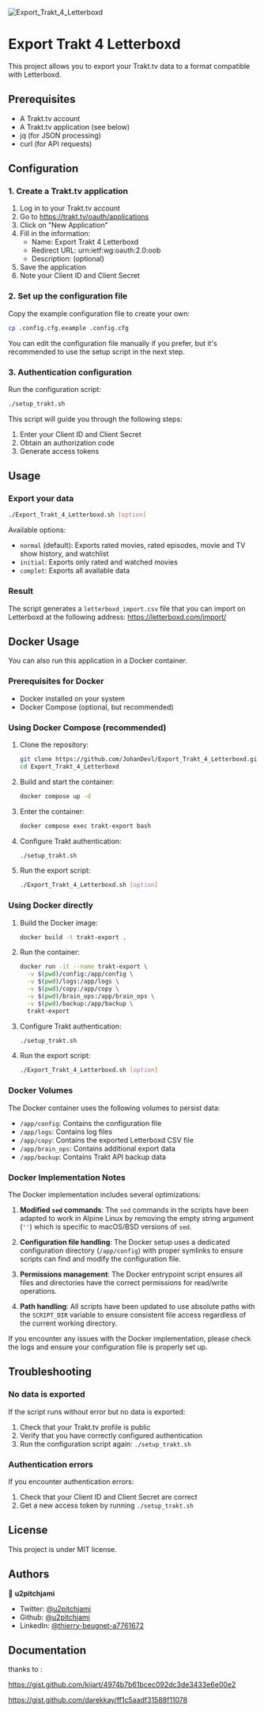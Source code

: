 ![Export_Trakt_4_Letterboxd](https://socialify.git.ci/u2pitchjami/Export_Trakt_4_Letterboxd/image?description=1&descriptionEditable=The%20purpose%20of%20this%20script%20is%20to%20export%20Trakt%20movies%20watchlist%20to%20csv%20file%20for%20manual%20Letterboxd%20import&font=Jost&language=1&logo=https%3A%2F%2Fgreen-berenice-35.tiiny.site%2Fimage2vector-3.svg&name=1&owner=1&pattern=Charlie%20Brown&stargazers=1&theme=Dark)

# Export Trakt 4 Letterboxd

This project allows you to export your Trakt.tv data to a format compatible with Letterboxd.

## Prerequisites

- A Trakt.tv account
- A Trakt.tv application (see below)
- jq (for JSON processing)
- curl (for API requests)

## Configuration

### 1. Create a Trakt.tv application

1. Log in to your Trakt.tv account
2. Go to https://trakt.tv/oauth/applications
3. Click on "New Application"
4. Fill in the information:
   - Name: Export Trakt 4 Letterboxd
   - Redirect URL: urn:ietf:wg:oauth:2.0:oob
   - Description: (optional)
5. Save the application
6. Note your Client ID and Client Secret

### 2. Set up the configuration file

Copy the example configuration file to create your own:

```bash
cp .config.cfg.example .config.cfg
```

You can edit the configuration file manually if you prefer, but it's recommended to use the setup script in the next step.

### 3. Authentication configuration

Run the configuration script:

```bash
./setup_trakt.sh
```

This script will guide you through the following steps:

1. Enter your Client ID and Client Secret
2. Obtain an authorization code
3. Generate access tokens

## Usage

### Export your data

```bash
./Export_Trakt_4_Letterboxd.sh [option]
```

Available options:

- `normal` (default): Exports rated movies, rated episodes, movie and TV show history, and watchlist
- `initial`: Exports only rated and watched movies
- `complet`: Exports all available data

### Result

The script generates a `letterboxd_import.csv` file that you can import on Letterboxd at the following address: https://letterboxd.com/import/

## Docker Usage

You can also run this application in a Docker container.

### Prerequisites for Docker

- Docker installed on your system
- Docker Compose (optional, but recommended)

### Using Docker Compose (recommended)

1. Clone the repository:

   ```bash
   git clone https://github.com/JohanDevl/Export_Trakt_4_Letterboxd.git
   cd Export_Trakt_4_Letterboxd
   ```

2. Build and start the container:

   ```bash
   docker compose up -d
   ```

3. Enter the container:

   ```bash
   docker compose exec trakt-export bash
   ```

4. Configure Trakt authentication:

   ```bash
   ./setup_trakt.sh
   ```

5. Run the export script:
   ```bash
   ./Export_Trakt_4_Letterboxd.sh [option]
   ```

### Using Docker directly

1. Build the Docker image:

   ```bash
   docker build -t trakt-export .
   ```

2. Run the container:

   ```bash
   docker run -it --name trakt-export \
     -v $(pwd)/config:/app/config \
     -v $(pwd)/logs:/app/logs \
     -v $(pwd)/copy:/app/copy \
     -v $(pwd)/brain_ops:/app/brain_ops \
     -v $(pwd)/backup:/app/backup \
     trakt-export
   ```

3. Configure Trakt authentication:

   ```bash
   ./setup_trakt.sh
   ```

4. Run the export script:
   ```bash
   ./Export_Trakt_4_Letterboxd.sh [option]
   ```

### Docker Volumes

The Docker container uses the following volumes to persist data:

- `/app/config`: Contains the configuration file
- `/app/logs`: Contains log files
- `/app/copy`: Contains the exported Letterboxd CSV file
- `/app/brain_ops`: Contains additional export data
- `/app/backup`: Contains Trakt API backup data

### Docker Implementation Notes

The Docker implementation includes several optimizations:

1. **Modified `sed` commands**: The `sed` commands in the scripts have been adapted to work in Alpine Linux by removing the empty string argument (`''`) which is specific to macOS/BSD versions of `sed`.

2. **Configuration file handling**: The Docker setup uses a dedicated configuration directory (`/app/config`) with proper symlinks to ensure scripts can find and modify the configuration file.

3. **Permissions management**: The Docker entrypoint script ensures all files and directories have the correct permissions for read/write operations.

4. **Path handling**: All scripts have been updated to use absolute paths with the `SCRIPT_DIR` variable to ensure consistent file access regardless of the current working directory.

If you encounter any issues with the Docker implementation, please check the logs and ensure your configuration file is properly set up.

## Troubleshooting

### No data is exported

If the script runs without error but no data is exported:

1. Check that your Trakt.tv profile is public
2. Verify that you have correctly configured authentication
3. Run the configuration script again: `./setup_trakt.sh`

### Authentication errors

If you encounter authentication errors:

1. Check that your Client ID and Client Secret are correct
2. Get a new access token by running `./setup_trakt.sh`

## License

This project is under MIT license.

## Authors

👤 **u2pitchjami**

- Twitter: [@u2pitchjami](https://twitter.com/u2pitchjami)
- Github: [@u2pitchjami](https://github.com/u2pitchjami)
- LinkedIn: [@thierry-beugnet-a7761672](https://linkedin.com/in/thierry-beugnet-a7761672)

## Documentation

thanks to :

https://gist.github.com/kijart/4974b7b61bcec092dc3de3433e6e00e2

https://gist.github.com/darekkay/ff1c5aadf31588f11078
